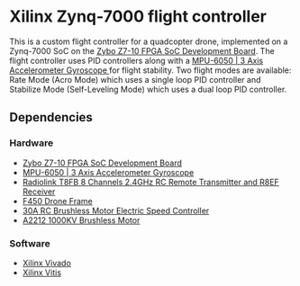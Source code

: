 # Xilinx Zynq-7000 flight controller 

This is a custom flight controller for a quadcopter drone, implemented on a Zynq-7000 SoC on the [Zybo Z7-10 FPGA SoC Development Board](https://digilent.com/shop/zybo-z7-zynq-7000-arm-fpga-soc-development-board/?gad_source=1&gclid=Cj0KCQiAkeSsBhDUARIsAK3tiedDBNo96Tg5VWCeuEqzXgPKJSFg8GQ0qwLCV-v5TlTKltLerrQGLDkaAjBgEALw_wcB). The flight controller uses PID controllers along with a [MPU-6050 | 3 Axis Accelerometer Gyroscope ](https://www.amazon.com/HiLetgo-MPU-6050-Accelerometer-Gyroscope-Converter/dp/B01DK83ZYQ?th=1) for flight stability. Two flight modes are available: Rate Mode (Acro Mode) which uses a single loop PID controller and Stabilize Mode (Self-Leveling Mode) which uses a dual loop PID controller.

## Dependencies

### Hardware

* [Zybo Z7-10 FPGA SoC Development Board](https://digilent.com/shop/zybo-z7-zynq-7000-arm-fpga-soc-development-board/?gad_source=1&gclid=Cj0KCQiAkeSsBhDUARIsAK3tiedDBNo96Tg5VWCeuEqzXgPKJSFg8GQ0qwLCV-v5TlTKltLerrQGLDkaAjBgEALw_wcB)
* [MPU-6050 | 3 Axis Accelerometer Gyroscope ](https://www.amazon.com/HiLetgo-MPU-6050-Accelerometer-Gyroscope-Converter/dp/B01DK83ZYQ?th=1)
* [Radiolink T8FB 8 Channels 2.4GHz RC Remote Transmitter and R8EF Receiver](https://www.amazon.com/Radiolink-Transmitter-Receiver-2-4GHz-Controller/dp/B07DPK9Q9X/ref=sr_1_8?crid=34H23UYBP2SKA&dib=eyJ2IjoiMSJ9.DPB_D_-uXEtxyzGycjiEyngkkrfimBVfbW4ewKRMgHdWoZd8kxR5b7jw0f5nMZls2Qb6V5CaN3ZfWsz7HZxhJrX90tzAb0QPEJUbYPUGGb2kpEbRmFlTLI2P86QUEIuNXMQfID7UFSSD-5kdgcvyu__B-VTDg-fb5czwKHN0Wl5XwdQDziz_BhiWEbAXvPp5PIw9FovmLC-oN_uPQwk0yAiQCDHy_djiuKr69YO0ViHIPJ16aY1Z_osZuZJMaIu-6asyX8v1I-ymjkhxUaAazSm7HCGohjngMDOZZgtEtbo.cCZTWbZ4u9XV9URevBCROmEVp4g-vu0lXmYiJxgRPmQ&dib_tag=se&keywords=drone+transmitter+radiolink&qid=1708402155&sprefix=drone+transmitter+radiolink%2Caps%2C165&sr=8-8)
* [F450 Drone Frame](https://www.amazon.com/HAWKS-WORK-Quadcopter-Soldered-version/dp/B09YQ4G4ZZ/ref=sr_1_1_sspa?crid=3N3WTXPM9LDKL&dib=eyJ2IjoiMSJ9.4SM5ot4VWDgjLdCVw62C2yKGLYTUUuc3lbi4BrTFGE9lpAKh0yMmMXJ_HIy-w1ENHsgIOVhhmYWpFB1ATbVhs8RRjUUaeWzyVOR1N0ha3JY5y-i-1TJu3e379htrydVJESWKMowWwq3ruebfXOp-SGRewwEUEbb5dCo8WSYisElMiAdD_meuExWMUxu_mJaVYU8nyTCTg59dAqnkI0jdbjbaDX142WhmPunSSgKYpJLF43dOjwTOQLx0ovp_XpcfKXJkWCgRW7E7xXokXZvfmimUiE6o6ibQ7mAoeM-98c8.ubOFJzHZ3AU_jyVGw8lJqdBcv9VBNKbAPPYqhvaB-e4&dib_tag=se&keywords=f450%2Bdrone%2Bframe&qid=1708402234&sprefix=f450%2Bdrone%2Caps%2C195&sr=8-1-spons&sp_csd=d2lkZ2V0TmFtZT1zcF9hdGY&th=1)
* [30A RC Brushless Motor Electric Speed Controller](https://www.amazon.com/RC-Brushless-Electric-Controller-bullet/dp/B071GRSFBD/ref=sr_1_4?crid=JMXOMHTAUCHV&dib=eyJ2IjoiMSJ9.wcXRcC8u6WMTk321CJMspA4Bjo8WyvU7S9tdHj4XXrRZN6O7hHFl5kzbjSvzMTZ-En1jRhSm3J4cd7zgXAknn8JgPXHhCurCiWyFo9wgS5pcgzPpAIhjxL9Zowfe-L6ReOSvZWRXDYMergQ2oleuHK2eYooR3kCsa7zb9R_QjHrUg5n7qfPdMynH9s7QN47VYThoIomzGBI9prRIGsj_hF-og1T7GlsKNxmGigtNDy_M2_I7ierAaly00huwBsoYgW8GAUCkMK90ynJmFmaWF3O137GK70m53xuhO36fMbs.yiFtRNF5yDGhqlkxH_yx9H00WZNZ_0crOrciYLcckoY&dib_tag=se&keywords=30A%2BRC%2BBrushless%2BMotor%2BElectric%2BSpeed%2BController%2BESC%2B3A%2BUBEC%2Bwith%2BXT60%2B%26%2B3.5mm%2BBullet%2BPlugs&qid=1708402480&sprefix=30a%2Brc%2Bbrushless%2Bmotor%2Belectric%2Bspeed%2Bcontroller%2Besc%2B3a%2Bubec%2Bwith%2Bxt60%2B%26%2B3.5mm%2Bbullet%2Bplugs%2Caps%2C155&sr=8-4&th=1)
* [A2212 1000KV Brushless Motor](https://www.amazon.com/QWinOut-Brushless-Outrunner-Multi-Copter-Quadcopter/dp/B07CVDHQKS/ref=sr_1_1?crid=1G5IM8DKU8SIP&dib=eyJ2IjoiMSJ9._27XAJ6z8Xiract4kND7udNpiqoN_pQC9MedRzfhIFYGyRx9oyV5UhlLUdA22XvwF8kf8OSVQj0Fo-E9RT67TuAs-i4kOSFeHEzr5NU0mvVaUnKGs5Vf8deE6-NLwU4lUR9LpMEcDlGJF7BHMjlHVvMGppm1qU6BHaiMaZuR91UzML-gfybXsLUigy1LmJ-3tyF6_1ikHYOK8w0fWH6f9ZbS-gAenApGc8AXPPVziHve8GzoEiNgXvsa65UJDh4SNVLwRSYLvnt5_zQseZ6h8uqAZkQQI8VzSBp9jZAkarI.3QyAjjS6RmnuF1MkatmTFHBwq5IZlhVe7zZr4WBPnxk&dib_tag=se&keywords=QWinOut%2BA2212%2B1000KV%2BBrushless%2BOutrunner%2BMotor%2B13T%2Bwith%2B3.5mm%2BMale%2BBanana%2BBullet%2Bfor%2BRC%2BDIY%2BAircraft%2BMulti-Copter%2BQuadcopter%2BDrone%2B(1%2BPcs)&qid=1708402578&sprefix=qwinout%2Ba2212%2B1000kv%2Bbrushless%2Boutrunner%2Bmotor%2B13t%2Bwith%2B3.5mm%2Bmale%2Bbanana%2Bbullet%2Bfor%2Brc%2Bdiy%2Baircraft%2Bmulti-copter%2Bquadcopter%2Bdrone%2B1%2Bpcs%2B%2Caps%2C229&sr=8-1&th=1)

### Software

* [Xilinx Vivado](https://www.xilinx.com/products/design-tools/vivado.html)
* [Xilinx Vitis](https://www.xilinx.com/products/design-tools/vitis.html)